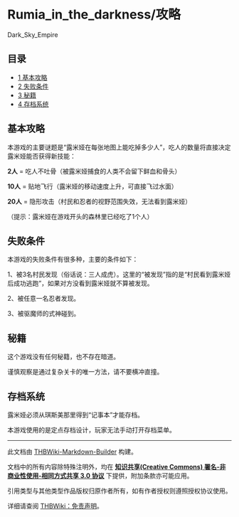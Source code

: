 # Rumia_in_the_darkness/攻略

<!-- source html: G:\repos\THBWiki-Markdown-Builder\THBWikiMarkdown\Temp\main\0\02\ns0%3ARumia_in_the_darkness%2F%E6%94%BB%E7%95%A5.html -->

Dark_Sky_Empire

## 目录

- [1 基本攻略](#基本攻略)
- [2 失败条件](#失败条件)
- [3 秘籍](#秘籍)
- [4 存档系统](#存档系统)




## 基本攻略
  
本游戏的主要谜题是“露米娅在每张地图上能吃掉多少人”，吃人的数量将直接决定露米娅能否获得新技能：
  
  
 **2人**   = 吃人不吐骨（被露米娅捕食的人类不会留下鲜血和骨头）
  
  
 **10人**  = 贴地飞行（露米娅的移动速度上升，可直接飞过水面）
  
  
 **20人**  = 隐形攻击（村民和忍者的视野范围失效，无法看到露米娅）
  
  
（提示：露米娅在游戏开头的森林里已经吃了1个人）
  

## 失败条件
  
本游戏的失败条件有很多种，主要的条件如下：
  
  
1、被3名村民发现（俗话说：三人成虎）。这里的“被发现”指的是“村民看到露米娅后成功逃跑”，如果对方没看到露米娅就不算被发现。
  
  
2、被任意一名忍者发现。
  
  
3、被驱魔师的式神碰到。
  

## 秘籍
  
这个游戏没有任何秘籍，也不存在暗道。
  
  
谨慎观察是通过复杂关卡的唯一方法，请不要横冲直撞。
  

## 存档系统
  
露米娅必须从琪斯美那里得到“记事本”才能存档。
  
  
本游戏使用的是定点存档设计，玩家无法手动打开存档菜单。
  





---

此文档由 [THBWiki-Markdown-Builder](https://github.com/Delsin-Yu/THBWiki-Markdown-Builder) 构建。

文档中的所有内容除特殊注明外，均在 [**知识共享(Creative Commons) 署名-非商业性使用-相同方式共享 3.0 协议**](https://creativecommons.org/licenses/by-sa/3.0/deed.zh-hans) 下提供，附加条款亦可能应用。

引用类型与其他类型作品版权归原作者所有，如有作者授权则遵照授权协议使用。

详细请查阅 [THBWiki：免责声明](https://thbwiki.cc/THBWiki:%E5%85%8D%E8%B4%A3%E5%A3%B0%E6%98%8E)。

